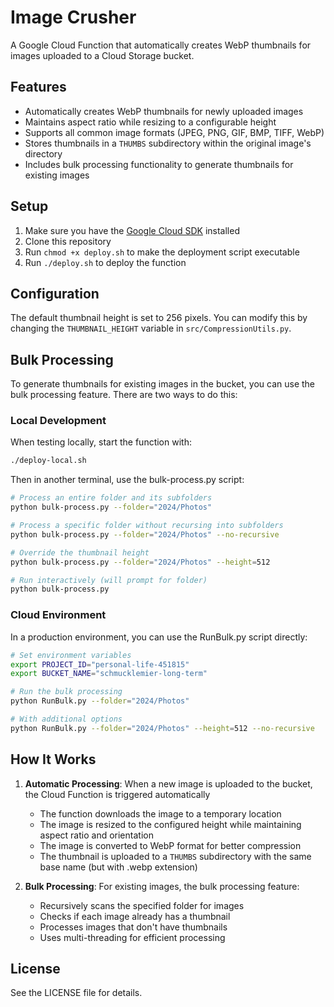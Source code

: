 # Image Crusher

A Google Cloud Function that automatically creates WebP thumbnails for images uploaded to a Cloud Storage bucket.

## Features

- Automatically creates WebP thumbnails for newly uploaded images
- Maintains aspect ratio while resizing to a configurable height
- Supports all common image formats (JPEG, PNG, GIF, BMP, TIFF, WebP)
- Stores thumbnails in a `THUMBS` subdirectory within the original image's directory
- Includes bulk processing functionality to generate thumbnails for existing images

## Setup

1. Make sure you have the [Google Cloud SDK](https://cloud.google.com/sdk/docs/install) installed
2. Clone this repository
3. Run `chmod +x deploy.sh` to make the deployment script executable
4. Run `./deploy.sh` to deploy the function

## Configuration

The default thumbnail height is set to 256 pixels. You can modify this by changing the `THUMBNAIL_HEIGHT` variable in `src/CompressionUtils.py`.

## Bulk Processing

To generate thumbnails for existing images in the bucket, you can use the bulk processing feature. There are two ways to do this:

### Local Development

When testing locally, start the function with:

```bash
./deploy-local.sh
```

Then in another terminal, use the bulk-process.py script:

```bash
# Process an entire folder and its subfolders
python bulk-process.py --folder="2024/Photos"

# Process a specific folder without recursing into subfolders
python bulk-process.py --folder="2024/Photos" --no-recursive

# Override the thumbnail height
python bulk-process.py --folder="2024/Photos" --height=512

# Run interactively (will prompt for folder)
python bulk-process.py
```

### Cloud Environment

In a production environment, you can use the RunBulk.py script directly:

```bash
# Set environment variables
export PROJECT_ID="personal-life-451815"
export BUCKET_NAME="schmucklemier-long-term"

# Run the bulk processing
python RunBulk.py --folder="2024/Photos"

# With additional options
python RunBulk.py --folder="2024/Photos" --height=512 --no-recursive
```

## How It Works

1. **Automatic Processing**: When a new image is uploaded to the bucket, the Cloud Function is triggered automatically
   - The function downloads the image to a temporary location
   - The image is resized to the configured height while maintaining aspect ratio and orientation
   - The image is converted to WebP format for better compression
   - The thumbnail is uploaded to a `THUMBS` subdirectory with the same base name (but with .webp extension)

2. **Bulk Processing**: For existing images, the bulk processing feature:
   - Recursively scans the specified folder for images
   - Checks if each image already has a thumbnail
   - Processes images that don't have thumbnails
   - Uses multi-threading for efficient processing

## License

See the LICENSE file for details.